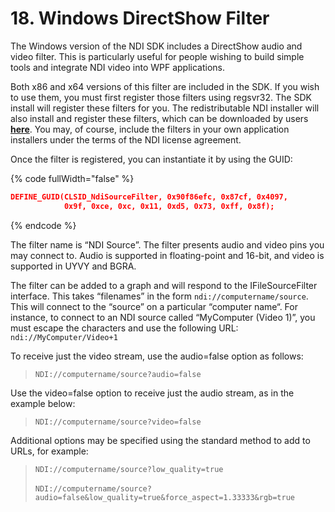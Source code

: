 # 18. Windows DirectShow Filter

The Windows version of the NDI SDK includes a DirectShow audio and video filter. This is particularly useful for people wishing to build simple tools and integrate NDI video into WPF applications.

Both x86 and x64 versions of this filter are included in the SDK. If you wish to use them, you must first register those filters using regsvr32. The SDK install will register these filters for you. The redistributable NDI installer will also install and register these filters, which can be downloaded by users [**here**](http://ndi.link/NDIRedistV5). You may, of course, include the filters in your own application installers under the terms of the NDI license agreement.

Once the filter is registered, you can instantiate it by using the GUID:

{% code fullWidth="false" %}
```json
DEFINE_GUID(CLSID_NdiSourceFilter, 0x90f86efc, 0x87cf, 0x4097, 
            0x9f, 0xce, 0xc, 0x11, 0xd5, 0x73, 0xff, 0x8f);
```
{% endcode %}

The filter name is “NDI Source”. The filter presents audio and video pins you may connect to. Audio is supported in floating-point and 16-bit, and video is supported in UYVY and BGRA.

The filter can be added to a graph and will respond to the IFileSourceFilter interface. This takes “filenames” in the form `ndi://computername/source`. This will connect to the “source” on a particular “computer name“. For instance, to connect to an NDI source called “MyComputer (Video 1)”, you must escape the characters and use the following URL: `ndi://MyComputer/Video+1`

To receive just the video stream, use the audio=false option as follows:

> `NDI://computername/source?audio=false`

Use the video=false option to receive just the audio stream, as in the example below:

> `NDI://computername/source?video=false`

Additional options may be specified using the standard method to add to URLs, for example:

> `NDI://computername/source?low_quality=true` \
> \
> `NDI://computername/source?audio=false&low_quality=true&force_aspect=1.33333&rgb=true`
